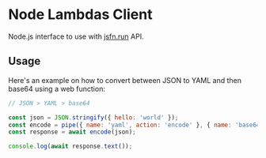 # Node Lambdas Client

Node.js interface to use with [jsfn.run](https://jsfn.run) API.

## Usage

Here's an example on how to convert between JSON to YAML and then base64 using a web function:

```js
// JSON > YAML > base64

const json = JSON.stringify({ hello: 'world' });
const encode = pipe({ name: 'yaml', action: 'encode' }, { name: 'base64', action: 'encode' });
const response = await encode(json);

console.log(await response.text());
```
